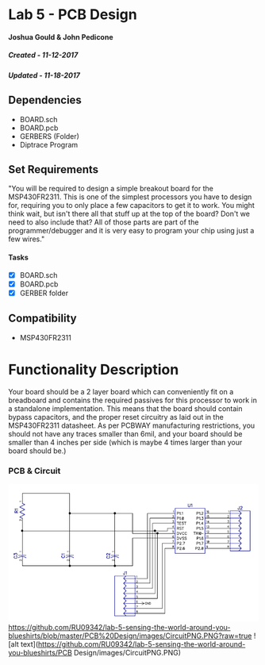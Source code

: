 # Lab 5 - PCB Design
#### Joshua Gould & John Pedicone 
##### Created - 11-12-2017
##### Updated - 11-18-2017

## Dependencies
* BOARD.sch
* BOARD.pcb
* GERBERS (Folder)
* Diptrace Program

## Set Requirements
"You will be required to design a simple breakout board for the MSP430FR2311. This is one of the simplest processors you have to design for, requiring you to only place a few capacitors to get it to work. You might think wait, but isn't there all that stuff up at the top of the board? Don't we need to also include that? All of those parts are part of the programmer/debugger and it is very easy to program your chip using just a few wires."

#### Tasks
* [x] BOARD.sch
* [x] BOARD.pcb
* [x] GERBER folder

## Compatibility
* MSP430FR2311

# Functionality Description
Your board should be a 2 layer board which can conveniently fit on a breadboard and contains the required passives for this processor to work in a standalone implementation. This means that the board should contain bypass capacitors, and the proper reset circuitry as laid out in the MSP430FR2311 datasheet. As per PCBWAY manufacturing restrictions, you should not have any traces smaller than 6mil, and your board should be smaller than 4 inches per side (which is maybe 4 times larger than your board should be.)

### PCB & Circuit
![Alt Text](https://github.com/RU09342/lab-5-sensing-the-world-around-you-blueshirts/blob/master/PCB%20Design/images/CircuitPNG.PNG)
https://github.com/RU09342/lab-5-sensing-the-world-around-you-blueshirts/blob/master/PCB%20Design/images/CircuitPNG.PNG?raw=true
![alt text](https://github.com/RU09342/lab-5-sensing-the-world-around-you-blueshirts/PCB Design/images/CircuitPNG.PNG)

